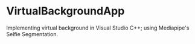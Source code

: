 # VirtualBackgroundApp
Implementing virtual background in Visual Studio C++; using Mediapipe's Selfie Segmentation.
